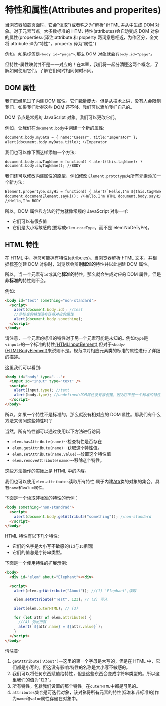 # 特性和属性(Attributes and properites)

当浏览器加载页面时，它会"读取"(或者称之为"解析")HTML 并从中生成 DOM 对象。对于元素节点，大多数标准的 HTML 特性(attributes)会自动变成 DOM 对象的属性(properties).(译注:attribute 和 property 两词意思相近，为作区分，全文将 attribute 译为"特性"，property 译为"属性")

例如，如果标签是`<body id="page">`,那么 DOM 对象就会有`body.id="page"`。

但特性-属性映射并不是一一对应的！在本章，我们将一起分清楚这两个概念，了解如何使用它们，了解它们何时相同何时不同。

## DOM 属性

我们已经见过了内建 DOM 属性。它们数量庞大。但是从技术上讲，没有人会限制我们，如果我们觉得这些 DOM 还不够，我们可以添加我们自己的。

DOM 节点是常规的 JavaScript 对象。我们可以更改它们。

例如，让我们在`document.body`中创建一个新的属性:

```html
document.body.myData = { name:"Caesar", title:"Imperator" };
alert(document.body.myData.title); //Imperator
```

我们也可以像下面这样添加一个方法:

```html
document.body.sayTagName = function() { alert(this.tagName); }
document.body.sayTagName(); //BODY
```

我们还可以修改内建属性的原型，例如修改
`Element.prototype`为所有元素添加一个新方法:

```html
Element.propertype.sayHi = function() { alert(`Hello,I'm ${this.tagName}`) };
document.documentElement.sayHi(); //Hello,I'm HTML document.body.sayHi();
//Hello,I'm BODY
```

所以，DOM 属性和方法的行为就像常规的 JavaScript 对象一样:

- 它们可以有很多值
- 它们是大小写敏感的(要写成`elem.nodeType`，而不是`elem.NoDeTyPe)。

## HTML 特性

在 HTML 中，标签可能拥有特性(attributes)。当浏览器解析 HTML 文本，并根据标签创建 DOM 对象时，浏览器会辨别**标准的**特性并以此创建 DOM 属性。

所以，当一个元素有`id`或其他**标准的**特性，那么就会生成对应的 DOM 属性。但是非**标准的**特性则不会。

例如:

```html
<body id="test" something="non-standard">
  <script>
    alert(document.body.id); //test
    //非标准的特性没有获得对应的属性
    alert(document.body.something);
  </script>
</body>
```

请注意，一个元素的标准的特性对于另一个元素可能是未知的。例如`type`是`<input>`的一个标准的特性[(HTMLInputElement)](https://html.spec.whatwg.org/#htmlinputelement),但对于`<body>`[(HTMLBodyElement)](https://html.spec.whatwg.org/#htmlbodyelement)来说则不是。规范中对相应元素类的标准的属性进行了详细的描述。

这里我们可以看到:

```html
<body id="body" type="...">
  <input id="input" type="text" />
  <script>
    alert(input.type); //text
    alert(body.type); //undefined:DOM属性没有被创建，因为它不是一个标准的特性
  </script>
</body>
```

所以，如果一个特性不是标准的，那么就没有相对应的 DOM 属性。那我们有什么方法来访问这些特性吗？

当然，所有特性都可以通过使用以下方法进行访问:

- `elem.hasAttribute(name)`--检查特性是否存在
- `elem.getAttribute(name)`--获取这个特性值。
- `elem.setAttribute(name,value)`--设置这个特性值
- `elem.removeAttribute(name)`--移除这个特性。

这些方法操作的实际上是 HTML 中的内容。

我们也可以使用`elem.attributes`读取所有特性:属于内建[Attr](https://dom.spec.whatwg.org/#attr)类的对象的集合，具有`name`和`value`属性。

下面是一个读取非标准的特性的示例：

```html
<body something="non-standrad">
  <script>
    alert(document.body.getAttribute("something")); //non-standard
  </script>
</body>
```

HTML 特性有以下几个特性:

- 它们的名字是大小写不敏感的(`id`与`ID`相同)
- 它们的值总是字符串类型。

下面是一个使用特性的扩展示例:

```html
<body>
  <div id="elem" about="Elephant"></div>

  <script>
    alert(elem.getAttribute("About")); //(1) 'Elephant',读取

    elem.setAttribute("Test", 123); // (2) 写入

    alert(elem.outerHTML); // (3)

    for (let attr of elem.attributes) {
      //(4) 列出所有
      alert(`${attr.name} = ${attr.value}`);
    }
  </script>
</body>
```

请注意:

1. `getAttribute('About')`--这里的第一个字母是大写的，但是在 HTML 中，它们都是小写的。但这没有影响:特性的名称是大小写不敏感的。
2. 我们可以将任何东西赋值给特性，但是这些东西会变成字符串类型的。所以这里我们的值为"123"。
3. 所有特性，包括我们设置的那个特性，在`outerHTML`中都是可见的。
4. `attributes`集合是可迭代对象，该对象将所有元素的特性(标准和非标准的)作为`name`和`value`属性存储在对象中。
